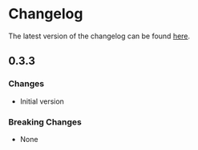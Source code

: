 # Changelog

The latest version of the changelog can be found [here](/Azure/bicep-registry-modules/blob/main/avm/ptn/lz/sub-vending/CHANGELOG.md).

## 0.3.3

### Changes

- Initial version

### Breaking Changes

- None
